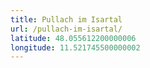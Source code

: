 ```yaml
---
title: Pullach im Isartal
url: /pullach-im-isartal/
latitude: 48.055612200000006
longitude: 11.521745500000002
---
```

